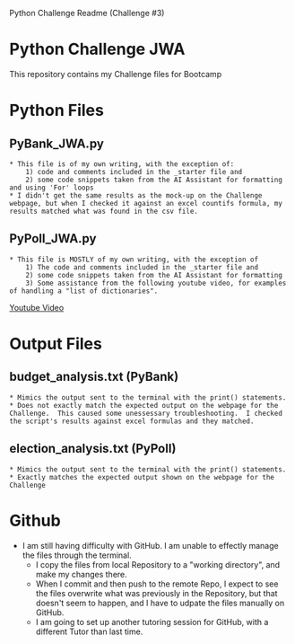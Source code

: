 Python Challenge Readme (Challenge #3)

# Python Challenge JWA
This repository contains my Challenge files for Bootcamp

# Python Files

## PyBank_JWA.py
    * This file is of my own writing, with the exception of: 
        1) code and comments included in the _starter file and
        2) some code snippets taken from the AI Assistant for formatting and using 'For' loops 
    * I didn't get the same results as the mock-up on the Challenge webpage, but when I checked it against an excel countifs formula, my results matched what was found in the csv file.
## PyPoll_JWA.py
    * This file is MOSTLY of my own writing, with the exception of 
        1) The code and comments included in the _starter file and 
        2) some code snippets taken from the AI Assistant for formatting
        3) Some assistance from the following youtube video, for examples of handling a "list of dictionaries".
[Youtube Video](https://www.youtube.com/watch?v=6x8oN6FtpLo)


# Output Files 

## budget_analysis.txt (PyBank)
    * Mimics the output sent to the terminal with the print() statements.
    * Does not exactly match the expected output on the webpage for the Challenge.  This caused some unessessary troubleshooting.  I checked the script's results against excel formulas and they matched.
## election_analysis.txt (PyPoll)
    * Mimics the output sent to the terminal with the print() statements.
    * Exactly matches the expected output shown on the webpage for the Challenge

# Github
* I am still having difficulty with GitHub.  I am unable to effectly manage the files through the terminal.  
    * I copy the files from local Repository to a "working directory", and make my changes there.  
    * When I commit and then push to the remote Repo, I expect to see the files overwrite what was previously in the Repository, but that doesn't seem to happen, and I have to udpate the files manually on GitHub.
    * I am going to set up another tutoring session for GitHub, with a different Tutor than last time.

